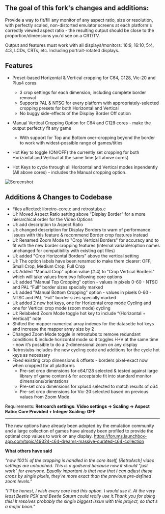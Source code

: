 ## The goal of this fork's changes and additions:

Provide a way to fit/fill any monitor of any aspect ratio, size or resolution, with perfectly scaled, non-distorted emulator screens at each platform's correctly viewed aspect ratio - the resulting output should be close to the proportion/dimensions you'd see on a CRT/TV.

Output and features must work with all displays/monitors: 16:9, 16:10, 5:4, 4:3, LCDs, CRTs, etc. Including portrait-rotated displays.

## Features ##
* Preset-based Horizontal & Vertical cropping for C64, C128, Vic-20 and Plus4 cores
  * 3 crop settings for each dimension, including complete border removal
  * Supports PAL & NTSC for every platform with appropriately-selected cropping presets for both Horizontal and Vertical
  * No buggy side-effects of the Display Border Off option

* Manual Vertical Cropping Option for C64 and C128 cores - make the output perfectly fit any game
  * With support for Top and Bottom over-cropping beyond the border to work with widest-possible range of games/titles

* Hot Key to toggle (ON/OFF) the currently set cropping for both Horizontal and Vertical at the same time (all above cores)

* Hot Keys to cycle through all Horizontal and Vertical modes inpendently (All above cores) - includes the Manual cropping option.


![Screenshot](https://github.com/HVR88/Project_Screenshots/blob/master/vice-libretro-cropping_small.png?raw=true)

## Additions & Changes to Codebase ##

* Files affected: libretro-core.c and retrostubs.c
* UI: Moved Aspect Ratio setting above “Display Border” for a more hierarchical order for the Video Options
* UI: add description to Aspect Ratio
* UI: changed description for Display Borders to warn of performance issues with this feature & recommend Border crop features instead
* UI: Renamed Zoom Mode to "Crop Vertical Borders" for accuracy and to fit with the new border cropping features (internal variable/option names unchanged for compatibility with existing opt files)
* UI: added "Crop Horizontal Borders" above the vertical setting
* UI: The option labels have been renamed to make them clearer: OFF, Small Crop, Medium Crop, Full Crop
* UI: Added “Manual Crop” option value (# 4) to "Crop Vertical Borders" which will take values from two following core options
* UI: added "Manual Top Cropping" option - values in pixels 0-60 - NTSC and PAL “Full” border sizes specially marked
* UI: added "Manual Bottom Cropping”  option - values in pixels 0-60 - NTSC and PAL “Full” border sizes specially marked
* UI: added 2 new hot keys, one for Horizontal crop mode Cycling and one for Vertical crop mode (zoom mode) cycling
* UI: Relabeled Zoom Mode toggle hot key to include “(Horizontal + Vertical)” note
* Shifted the mapper numerical array indexes for the datasette hot keys and increase the mapper array size by 2
* Changed Zoom Mode toggle in retrostubs to remove redundant conditions & include horizontal mode so it toggles H+V at the same time - now it’s possible to do a 2-dimensional zoom on any display
* Retrostubs includes the new cycling code and additions for the cycle hot keys as necessary
* Fixed existing crop dimensions & offsets - borders pixel-exact now when cropped for all platforms
  * Pre-set crop dimensions for c64/128 selected & tested against large library of game content & for acceptable fit into standard monitor dimensions/orientations
  * Pre-set crop dimensions for xplus4 selected to match results of c64
  * Pre-set crop dimensions for Vic-20 selected based on previous values from Zoom Mode

Requirements: **Retroarch settings: Video settings -> Scaling -> Aspect Ratio: Core Provided + Integer Scaling: OFF**

***
The new options have already been adopted by the emulation community and a large collection of games have already been profiled to provide the optimal crop values to work on any display. https://forums.launchbox-app.com/topic/49324-c64-dreams-massive-curated-c64-collection

**What others have said**

*"now 100% of the cropping is handled in the core itself, [RetroArch] video settings are untouched. This is a godsend because now it should "just work" for everyone. Equally important is that now that I can adjust these crops by single pixels, they're more exact than the previous pre-defined zoom levels."*

*"I'll be honest, I wish every core had this option. I would use it. At the very least Beetle PSX and Beetle Saturn could really use it.Thank you for doing this! It resolves probably the single biggest issue with this project, so that's a major boon."*

